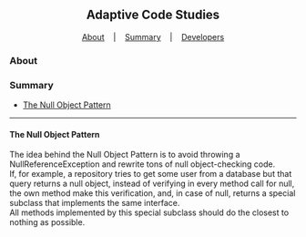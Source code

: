 <h2 align="center">Adaptive Code Studies</h2>

<p align="center">
  <a href=#about>About</a> &nbsp;&nbsp;&nbsp;|&nbsp;&nbsp;&nbsp;
  <a href=#summary>Summary</a> &nbsp;&nbsp;&nbsp;|&nbsp;&nbsp;&nbsp;
  <a href=#developers>Developers</a>
</p>

### About

### Summary
- [The Null Object Pattern](#the-null-object-pattern)

<hr>

#### The Null Object Pattern

The idea behind the Null Object Pattern is to avoid throwing
a NullReferenceException and rewrite tons of null object-checking code.
<br>
If, for example, a repository tries to get some user from a database but that
query returns a null object, instead of verifying in every method call for null,
the own method make this verification, and, in case of null, returns a special
subclass that implements the same interface.
<br>
All methods implemented by this special subclass should do the closest to nothing
as possible.